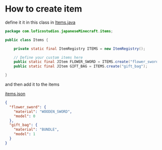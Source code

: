 # How to create item

define it it in this class
in [Items.java](src/main/java/com/loficostudios/japaneseMinecraft/items/Items.java)

```java
package com.loficostudios.japaneseMinecraft.items;

public class Items {

    private static final ItemRegistry ITEMS = new ItemRegistry();

    // Define your custom items here
    public static final JItem FLOWER_SWORD = ITEMS.create("flower_sword");
    public static final JItem GIFT_BAG = ITEMS.create("gift_bag");

}
```

and then add it to the items

[items.json](src/main/resources/items.json)

```json
{
  "flower_sword": {
    "material": "WOODEN_SWORD",
    "model": 0
  },
  "gift_bag": {
    "material": "BUNDLE",
    "model": 1
  }
}
```
